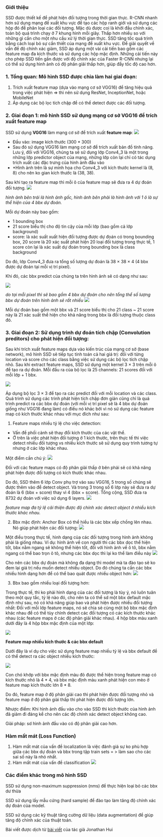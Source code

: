 ### Giới thiệu

SSD được thiết kế để phát hiện đối tượng trong thời gian thực. R-CNN nhanh hơn sử dụng mạng đề xuất khu vực để tạo các hộp ranh giới và sử dụng các hộp đó để phân loại các đối tượng. Mặc dù được coi là khởi đầu chính xác, toàn bộ quá trình chạy ở 7 khung hình mỗi giây. Thấp hơn nhiều so với những gì cần cho một nhu cầu xử lý thời gian thực. SSD tăng tốc quá trình bằng cách loại bỏ sự cần thiết của mạng đề xuất khu vực. Để giải quyết về vấn đề độ chính xác giảm, SSD áp dụng một vài cải tiến bao gồm các feature map đa kích thước và sử dụng các hộp mặc định. Những cải tiến này cho phép SSD tiến gần được với độ chính xác của Faster R-CNN nhưng lại có thể sử dụng hình ảnh có độ phân giải thấp hơn, giúp đẩy tốc độ cao hơn. 

### 1. Tổng quan: Mô hình SSD được chia làm hai giai đoạn:
1. Trích xuất feature map (dựa vào mạng cơ sở VGG16) để tăng hiệu quả trong việc phát hiện => thì nên sử dụng ResNet, InceptionNet, hoặc MobileNet
2. Áp dụng các bộ lọc tích chập để có thể detect được các đối tượng.
### 2. Giai đoạn 1: mô hình SSD sử dụng mạng cơ sở VGG16 để trích xuất feature map
SSD sử dụng **VGG16** làm mạng cơ sở để trích xuất **feature map**:
![](https://miro.medium.com/max/700/1*aex5im2aYcsk4RVKUD4zeg.jpeg)
* Đầu vào: image kích thước (300 * 300)
* Sau đó sử dụng VGG16 làm mạng cơ sở để trích xuất bản đồ tính năng. Lưu ý, đối với VGG16, chúng ta sẽ sử dụng lớp Conv4_3 là một trong những lớp predictor object của mạng, những lớp còn lại chỉ có tác dụng trích xuất các đặc trưng của hình ảnh đầu vào
* *Hình ảnh trên là sự minh họa cho Conv4_3 với kích thước kernel là (8, 8) cho nên ko gian kích thước là (38, 38).

Sau khi tạo ra feature map thì mỗi ô của feature map sẽ đưa ra 4 dự đoán đối tượng.
![](https://miro.medium.com/max/700/1*vNaiiFUVwCfzx1znKiFYYw.jpeg)

*hình ảnh bên trái là hình ảnh gốc, hình ảnh bên phải là hình ảnh với 1 ô là sự thể hiện của 4 bbx dự đoán.*

Mỗi dự đoán này bao gồm:
* 1 bounding box
* 21 score biểu thị cho độ tin cậy của mỗi lớp (bao gồm cả lớp background)
* score: là xác suất xuất hiện đối tượng được dự đoán có trong bounding box, 20 score là 20 xác suất phát hiện 20 loại đối tượng trong thực tế, 1 score còn lại là xác suất dự đoán trong bounding box là class background

Do đó, lớp Conv4_3 đưa ra tổng số lượng dự đoán là 38 × 38 × 4 (4 bbx được dự đoán tại mỗi vị trí pixel).

Khi đó, các bbx predict của chúng ta trên hình ảnh sẽ có dạng như sau:

![](https://images.viblo.asia/be0e1b8a-5e64-40a8-900b-9987aedd33e5.jpeg)

*do tại mỗi pixel thì sẽ bao gồm 4 bbx dự đoán cho nên tổng thể số lượng bbx dự đoán trên hình ảnh sẽ rất nhiều*
![](https://images.viblo.asia/df825bfb-7c23-4fd1-b5ca-27ea49ad298c.jpeg)

Mỗi dự đoán bao gồm một bbx và 21 score biểu thị cho 21 class ~ 21 score này là 21 xác suất thể hiện cho khả năng trong bbx là đối tượng thuộc class đó.

### 3. Giai đoạn 2: Sử dụng trình dự đoán tích chập (Convolution preditors) cho phát hiện đối tượng:
Sau khi trích xuất feature maps dựa vào kiến trúc của mạng cơ sở (base network), mô hình SSD sẽ tiếp tục tính toán cả hai giá trị: đối với từng location và score cho các class bằng việc sử dụng các bộ lọc tích chập nhỏ. Sau khi extract feature maps, SSD sử dụng một kernel 3 × 3 trên mỗi ô để tạo ra dự đoán. Mỗi đầu ra của bộ lọc là 25 channels: 21 scores đối với mỗi lớp + 1 bbx.

![](https://images.viblo.asia/43405e63-a51c-459c-a5c2-48bb36c2364d.jpeg)

Áp dụng bộ lọc 3 × 3 để tạo ra các predict đối với mỗi location và các class.
Quá trình sử dụng các trình phát hiện tích chập đơn giản cũng chỉ là quá trình predict ra các bbx dự đoán (với mỗi vị trí pixel sẽ là 4 bbx dự đoán giống như VGG16 đang làm) có điều nó khác bởi vì nó sử dụng các feature map có kích thước khác nhau với mục đích như sau:

1. Feature maps nhiều tỷ lệ cho việc detection:
* Vấn đề phối cảnh sẽ thay đổi kích thước của các vật thể.
* Ở trên là việc phát hiện đối tượng ở 1 kích thước, trên thực tế thì việc detect nhiều đối tượng vs nhiều kích thước sẽ sử dụng quy trình tương tự nhưng ở các lớp khác nhau.

Một điểm cần chú ý:
![](https://images.viblo.asia/bd2fd225-7956-4385-9aaa-6ff21ebb8efb.jpeg)

Đối với các feature maps có độ phân giải thấp ở bên phải sẽ có khả năng phát hiện được đối tượng có kích thước khác nhau.

Do đó, SSD thêm 6 lớp Conv phụ trợ vào sau VGG16, 5 trong số chúng sẽ được thêm vào để detect object. Và trong 3 trong số 6 lớp này sẽ đưa ra dự đoán là 6 (bbx + score) thay vì 4 (bbx + score). Tổng cộng, SSD đưa ra 8732 dự đoán với việc sử dụng 6 layers.
![](https://images.viblo.asia/e0eec8f7-ff22-4d95-9cf5-f4a2b575f123.jpeg)

*feature map đa tỷ lệ cải thiện được độ chính xác detect object ở nhiều kích thước khác nhau.*

2. Bbx mặc định:
 Anchor Box có thể hiểu là các bbx xếp chồng lên nhau. Nó giúp phát hiện các đối tượng:
![](https://images.viblo.asia/3780e459-9441-4a2a-9261-b6caba47a81c.jpeg)

Một điều trong thực tế, hình dạng của các đối tượng trong hình ảnh không phải là giống nhau. Ví dụ: hình ảnh về con người thì các bbx dọc thể hiện tốt, bbx nằm ngang sẽ không thể hiện tốt, đối với hình ảnh về ô tô, bbx nằm ngang có thể bao trọn ô tô, nhưng các bbx dọc thì lại ko thể làm điều này
![](https://images.viblo.asia/9288fded-b6ca-4c07-93f7-4a79982c8a50.jpeg)

Cho nên các bbx dự đoán mà không đa dạng thì model mà ta đào tạo sẽ ko đem lại giá trị nếu muốn detect nhiều object.
Do đó chúng ta cần các bbx nhiều hình dạng hơn để có thể bao quát được nhiều object hơn:
![](https://images.viblo.asia/9288fded-b6ca-4c07-93f7-4a79982c8a50.jpeg)

3. Bbx bao gồm nhiều loại đối tượng hơn:

Trong thực tế, thì ko phải hình dạng của các đối tượng là tùy ý, nó luôn tuân theo một quy tắc, tỷ lệ nào đó, cho nên ta có thể sd một bbx default mặc định như sau, nó có khả năng giúp bao và phát hiện được nhiều đối tượng nhất:
Đối với mỗi lớp feature maps, nó sẽ chia sẻ cùng một bộ bbx mặc định khác nhau để có thể tùy chỉnh detect các đối tượng có các kích thước khác nhau (các feature maps ở các độ phân giải khác nhau). 4 hộp bbx màu xanh dưới đây là 4 hộp bbx mặc định của một lớp:

![](https://images.viblo.asia/a1edb6a7-4c4d-40ba-9776-36718bdcca60.jpeg)

**Feature map nhiều kích thước & các bbx default**

Dưới đây là ví dụ cho việc sử dụng feature map nhiều tỷ lệ và bbx default để có thể detect ra các object nhiều kích thước:

![](https://images.viblo.asia/176414ef-9813-4df3-8d25-cb66cefc837b.png)

Con chó khớp với bbx mặc định màu đỏ được thể hiện trong feature map có kích thước nhỏ là 4 * 4, và bbx mặc định màu xanh phát hiện con mèo ở feature map kích thước lớn 8 * 8.

Do đó, feature map ở độ phân giải cao thì phát hiện được đối tượng nhỏ và feature map ở độ phân giải thấp thì phát hiện được đối tượng lớn.

Nhược điểm: Khi hình ảnh đầu vào cho vào SSD thì kích thước của hình ảnh đã giảm đi đáng kể cho nên các độ chính xác detect object không cao.

Giải pháp: sd hình ảnh đầu vào có độ phân giải cao hơn.

### Hàm mất mát (Loss Function)

1. Hàm mất mát của vấn đề localization là việc đánh giá sự ko phù hợp giữa các bbx dự đoán và bbx trong tập train sets = > làm sao cho các sai số này là nhỏ nhất.
2. Hàm mất mát của vấn đề classification
![](https://images.viblo.asia/50bd75a7-6982-4476-88a9-1362502eaee5.png)

### Các điểm khác trong mô hình SSD

SSD sử dụng non-maximum suppression (nms) để thực hiện loại bỏ các bbx dư thừa

SSD sử dụng lấy mẫu cứng (hard sample) để đào tạo làm tăng độ chính xác dự đoán của model.

SSD sử dụng các kỹ thuật tăng cường dữ liệu (data augmentation) để giúp tăng độ chính xác của thuật toán.

Bài viết được dịch từ [bài viết](https://medium.com/@jonathan_hui/ssd-object-detection-single-shot-multibox-detector-for-real-time-processing-9bd8deac0e06) của tác giả Jonathan Hui